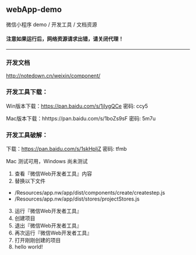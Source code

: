 ## webApp-demo

微信小程序 demo / 开发工具 / 文档资源

#### 注意如果运行后，网络资源请求出错，请关闭代理！

----

### 开发文档

http://notedown.cn/weixin/component/

### 开发工具下载：

Win版本下载：https://pan.baidu.com/s/1jIygQCe 密码: ccy5

Mac版本下载：hhttps://pan.baidu.com/s/1boZs9sF 密码: 5m7u


### 开发工具破解：


下载：https://pan.baidu.com/s/1skHpljZ 密码: tfmb

Mac 测试可用，Windows 尚未测试

1. 查看『微信Web开发者工具』内容
2. 替换以下文件
  * /Resources/app.nw/app/dist/components/create/createstep.js
  * /Resources/app.nw/app/dist/stores/projectStores.js
3. 运行『微信Web开发者工具』
4. 创建项目
5. 退出『微信Web开发者工具』
6. 再次运行『微信Web开发者工具』
7. 打开刚刚创建的项目
8. hello world!




